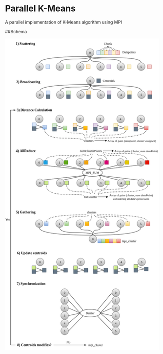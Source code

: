 # Parallel K-Means
A parallel implementation of K-Means algorithm using MPI


##Schema

![Screenshot](Schema.png)
